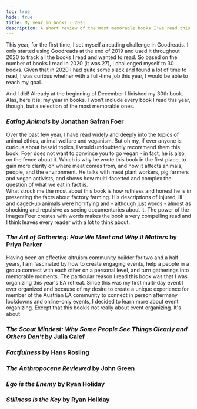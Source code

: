```yaml
---
toc: true
hide: true
title: My year in books - 2021
description: A short review of the most memorable books I've read this year.
---
```


This year, for the first time, I set myself a reading challenge in Goodreads. I only started using Goodreads at the end of 2019 and used it throughout 2020 to track all the books I read and wanted to read. So based on the number of books I read in 2020 (it was 27), I challenged myself to 30 books. Given that in 2020 I had quite some slack and found a lot of time to read, I was curious whether with a full-time job this year, I would be able to reach my goal.

And I did! Already at the beginning of December I finished my 30th book. Alas, here it is: my year in books. I won't include every book I read this year, though, but a selection of the most memorable ones.

### *Eating Animals* by Jonathan Safran Foer

Over the past few year, I have read widely and deeply into the topics of animal ethics, animal welfare and veganism. But oh my, if ever anyone is curious about besaid topics, I would undoubtedly recommend them this book. 
Foer does not want to convince you to go vegan - in fact, he is also on the fence about it. Which is why he wrote this book in the first place, to gain more clarity on where meat comes from, and how it affects animals, people, and the environment. He talks with meat plant workers, pig farmers and vegan activists, and shows how multi-facetted and complex the question of what we eat in fact is.  
What struck me the most about this book is how ruthless and honest he is in presenting the facts about factory farming. His descriptions of injured, ill and caged-up animals were horrifying and - although just words - almost as shocking and repulsive as seeing documentaries about it. The power of the images Foer creates with words makes the book a very compelling read and I think leaves every reader with a lot to think about.

### *The Art of Gathering: How We Meet and Why It Matters* by Priya Parker

Having been an effective altruism community builder for two and a half years, I am fascinated by how to create engaging events, help a people in a group connect with each other on a personal level, and turn gatherings into memorable moments. The particular reason I read this book was that I was organizing this year's EA retreat. Since this was my first multi-day event I ever organized and because of my desire to create a unique experience for member of the Austrian EA community to connect in person aftermany lockdowns and online-only events, I decided to learn more about event organizing. Except that this bookis not really about event organizing. It's about 

### *The Scout Mindest: Why Some People See Things Clearly and Others Don't* by Julia Galef

### *Factfulness* by Hans Rosling

### *The Anthropocene Reviewed* by John Green

### *Ego is the Enemy* by Ryan Holiday

### *Stillness is the Key* by Ryan Holiday
